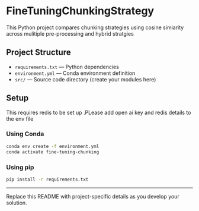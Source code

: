 # FineTuningChunkingStrategy

This  Python project compares chunking strategies using cosine simiarity across mulitiple pre-processing and hybrid stratgies

## Project Structure
- `requirements.txt` — Python dependencies
- `environment.yml` — Conda environment definition
- `src/` — Source code directory (create your modules here)

## Setup
This requires redis to be set up .PLease add open ai key and redis details to the env file

### Using Conda
```sh
conda env create -f environment.yml
conda activate fine-tuning-chunking
```

### Using pip
```sh
pip install -r requirements.txt
```

---
Replace this README with project-specific details as you develop your solution.
